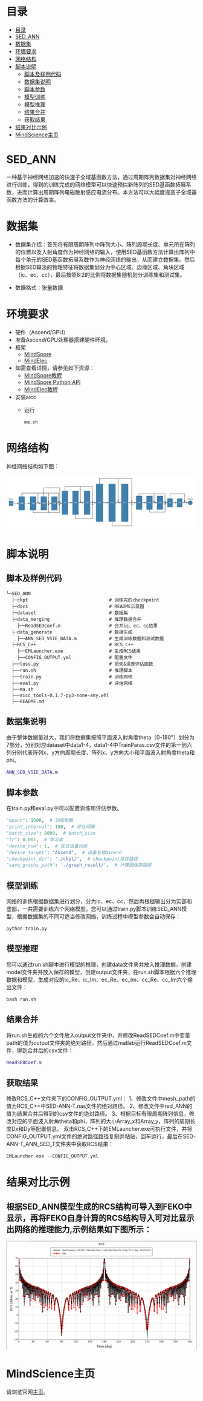 # 目录

- [目录](#目录)
- [SED_ANN](#SED_ANN)
- [数据集](#数据集)
- [环境要求](#环境要求)
- [网络结构](#网络结构)
- [脚本说明](#脚本说明)
    - [脚本及样例代码](#脚本及样例代码)
    - [数据集说明](#数据集说明)
    - [脚本参数](#脚本参数)
    - [模型训练](#模型训练)
    - [模型推理](#模型推理)
    - [结果合并](#结果合并)
    - [获取结果](#获取结果)
- [结果对比示例](#结果对比示例)
- [MindScience主页](#mindscience主页)

# SED_ANN

一种基于神经网络加速的快速子全域基函数方法，通过周期阵列数据集对神经网络进行训练，得到的训练完成的网络模型可以快速预估新阵列的SED基函数拓展系数，进而计算出周期阵列电磁散射感应电流分布。本方法可以大幅度提高子全域基函数方法的计算效率。

# 数据集

- 数据集介绍：首先将有限周期阵列中阵列大小、阵列周期长度、单元所在阵列的位置以及入射角度作为神经网络的输入，使用SED基函数方法计算出阵列中每个单元的SED基函数拓展系数作为神经网络的输出，从而建立数据集。然后根据SED算法的物理特征将数据集划分为中心区域、边缘区域、角块区域（ic、ec、cc），最后按照8:2的比例将数据集随机划分训练集和测试集。

- 数据格式：张量数据

# 环境要求

- 硬件（Ascend/GPU）
- 准备Ascend/GPU处理器搭建硬件环境。
- 框架
    - [MindSpore](https://www.mindspore.cn/install)
    - [MindElec](https://gitee.com/mindspore/mindscience/tree/master/MindElec)
- 如需查看详情，请参见如下资源：
    - [MindSpore教程](https://www.mindspore.cn/tutorials/zh-CN/master/index.html)
    - [MindSpore Python API](https://www.mindspore.cn/docs/api/zh-CN/master/index.html)
    - [MindElec教程](https://gitee.com/mindspore/mindscience/tree/master/MindElec)
- 安装aicc
    - 运行

        ```bash
        ma.sh
        ```

# 网络结构

神经网络结构如下图：

![model](./docs/model.png)

# 脚本说明

## 脚本及样例代码

```path
└─SED_ANN
  ├─ckpt                              # 训练完的checkpoint
  ├─docs                              # README示意图
  ├─dataset                           # 数据集
  ├─data_merging                      # 推理数据合并
    ├──ReadSEDCoef.m                  # 合并ic、ec、cc结果
  ├─data_generate                     # 数据生成
    ├──ANN_SED_VSIE_DATA.m            # 生成训练数据和测试数据
  ├─RCS_C++                           # RCS_C++
    ├──EMLauncher.exe                 # 生成RCS结果
    ├──CONFIG_OUTPUT.yml              # 配置文件
  ├──loss.py                          # 损失&误差评估函数
  ├──run.sh                           # 推理脚本
  ├──train.py                         # 训练网络
  ├──eval.py                          # 评估网络
  ├──ma.sh
  ├──aicc_tools-0.1.7-py3-none-any.whl
  ├──README.md
```

## 数据集说明

由于整体数据量过大，我们将数据集按照平面波入射角度theta（0-180°）划分为7部分，分别对应dataset中data1-4，data1-4中TrainParas.csv文件的第一到六列分别代表阵列x、y方向周期长度、阵列x、y方向大小和平面波入射角度theta和phi。

```matlab
ANN_SED_VSIE_DATA.m
```

## 脚本参数

在train.py和eval.py中可以配置训练和评估参数。

```python
"epoch": 1500,  # 训练轮数
"print_interval": 100,  # 评估间隔
"batch_size": 8000,  # batch_size
"lr": 0.001,  # 学习率
"device_num": 1,  # 在该设备训练
"device_target": "Ascend",  # 设备名称Ascend
"checkpoint_dir": './ckpt/',  # checkpoint保存路径
"save_graphs_path": './graph_result/',  # 计算图保存路径
```

## 模型训练

网络的训练根据数据集进行划分，分为ic、ec、cc，然后再根据输出分为实部和虚部，一共需要训练六个网络模型。您可以通过train.py脚本训练SED_ANN模型，根据数据集的不同可适当修改网络，训练过程中模型参数会自动保存：

```shell
python train.py
```

## 模型推理

您可以通过run.sh脚本进行模型的推理，创建data文件夹并放入推理数据，创建model文件夹并放入保存的模型，创建output文件夹，在run.sh脚本根据六个推理数据和模型，生成对应的ic_Re、ic_Im、ec_Re、ec_Im、cc_Re、cc_Im六个输出文件：

```shell
bash run.sh
```

## 结果合并

将run.sh生成的六个文件放入output文件夹中，并修改ReadSEDCoef.m中变量path的值为output文件夹的绝对路径，然后通过matlab运行ReadSEDCoef.m文件，得到合并后的csv文件：

```matlab
ReadSEDCoef.m
```

## 获取结果

修改RCS_C++文件夹下的CONFIG_OUTPUT.yml：
1、修改文件中mesh_path的值为RCS_C++中SED-ANN-T.nas文件的绝对路径。
2、修改文件中red_ANN的值为结果合并后得到的csv文件的绝对路径。
3、根据目标有限周期阵列信息，修改对应的平面波入射角theta和phi，阵列的大小Array_x和Array_y，阵列的周期长度Dx和Dy等配置信息。
双击RCS_C++下的EMLauncher.exe可执行文件，并将CONFIG_OUTPUT.yml文件的绝对路径路径复制并粘贴，回车运行，最后在SED-ANN-T_ANN_SED_T文件夹中获取RCS结果：

```C++
EMLauncher.exe --CONFIG_OUTPUT.yml
```

# 结果对比示例

## 根据SED_ANN模型生成的RCS结构可导入到FEKO中显示，再将FEKO自身计算的RCS结构导入可对比显示出网络的推理能力,示例结果如下图所示：

![example](./docs/example.png)

# MindScience主页

请浏览官网[主页](https://gitee.com/mindspore/mindscience)。
